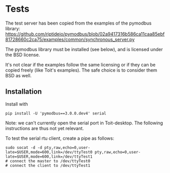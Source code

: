 # Tests

The test server has been copied from the examples of the pymodbus library:
https://github.com/riptideio/pymodbus/blob/02a9417316b586ca11caa85ebf81728660c2ca75/examples/common/synchronous_server.py

The pymodbus library must be installed (see below), and is licensed under the BSD license.

It's not clear if the examples follow the same licensing or if they can be copied freely (like Toit's examples).
The safe choice is to consider them BSD as well.

## Installation

Install with

``` shell
pip install -U 'pymodbus==3.0.0.dev4' serial
```

Note: we can't currently open the serial port in Toit-desktop. The following instructions are thus not yet relevant.

To test the serial rtu client, create a pipe as follows:
``` shell
sudo socat -d -d pty,raw,echo=0,user-late=$USER,mode=600,link=/dev/ttyTest0 pty,raw,echo=0,user-late=$USER,mode=600,link=/dev/ttyTest1
# connect the master to /dev/ttyTest0
# connect the client to /dev/ttyTest1
```
